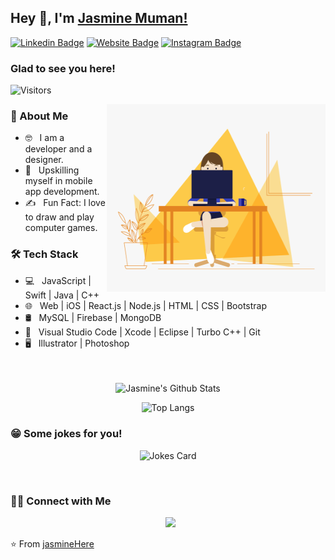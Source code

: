 ## Hey 👋, I'm [Jasmine Muman!](https://github.com/jasmineHere/)

[![Linkedin Badge](https://img.shields.io/badge/-LinkedIn-0e76a8?style=flat-square&logo=Linkedin&logoColor=white)](https://linkedin.com/in/jasminemuman)
[![Website Badge](https://img.shields.io/badge/Website-3b5998?style=flat-square&logo=google-chrome&logoColor=white)](https://jasminemuman.me/)
[![Instagram Badge](https://img.shields.io/badge/-Instagram-e4405f?style=flat-square&logo=Instagram&logoColor=white)](https://instagram.com/jasminemuman/)

### Glad to see you here! &nbsp; 
![Visitors](https://api.visitorbadge.io/api/visitors?path=jasmineHere&label=Visitors&countColor=%23d9e3f0)

<img align="right" alt="GIF" src="./static/girl.gif" height="300" width="350"/> 


<h3> 👩 About Me </h3>

- 🤓 &nbsp; I am a developer and a designer.
- 🌱 &nbsp; Upskilling myself in mobile app development.
- ✍️ &nbsp; Fun Fact: I love to draw and play computer games. 

<h3>🛠 Tech Stack</h3>

- 💻 &nbsp; JavaScript | Swift | Java | C++  
- 🌐 &nbsp; Web | iOS |  React.js | Node.js | HTML | CSS | Bootstrap 
- 🛢 &nbsp; MySQL | Firebase | MongoDB
- 🔧 &nbsp; Visual Studio Code | Xcode | Eclipse | Turbo C++ | Git
- 🖥 &nbsp; Illustrator | Photoshop  
<br><br>

<div align = center> 

<img align="center" src="https://github-readme-stats.vercel.app/api?username=jasmineHere&include_all_commits=true&count_private=true&show_icons=true&line_height=20&theme=gotham" alt="Jasmine's Github Stats"><br>


  
![Top Langs](https://github-readme-stats.vercel.app/api/top-langs/?username=jasmineHere&layout=compact&text_color=daf7dc&bg_color=151515) 

</div>

<h3>😁 Some jokes for you!</h3>

<div align = center>

  ![Jokes Card](https://readme-jokes.vercel.app/api)
 
</div>  

<br><h3> 🤝🏻 Connect with Me </h3>

<p align="center">
&nbsp; <a href="mailto:jasminemuman21@gmail.com" target="_blank" rel="noopener noreferrer"><img src="https://img.icons8.com/plasticine/100/000000/gmail.png"  width="50" /></a>
</p>

⭐️ From [jasmineHere](https://github.com/jasmineHere)
